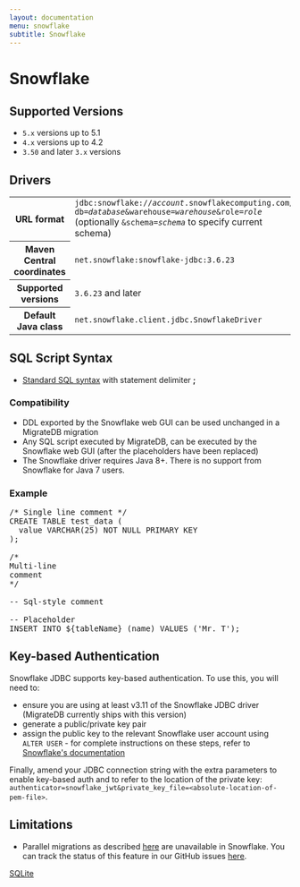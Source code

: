 ```yaml
---
layout: documentation
menu: snowflake
subtitle: Snowflake
---
```


# Snowflake

## Supported Versions

- `5.x` versions up to 5.1
- `4.x` versions up to 4.2
- `3.50` and later `3.x` versions

## Drivers

<table class="table">
<tr>
<th>URL format</th>
<td><code>jdbc:snowflake://<i>account</i>.snowflakecomputing.com/?db=<i>database</i>&warehouse=<i>warehouse</i>&role=<i>role</i></code>
(optionally <code>&schema=<i>schema</i></code> to specify current schema)</td>
</tr>
<tr>
<th>Maven Central coordinates</th>
<td><code>net.snowflake:snowflake-jdbc:3.6.23</code></td>
</tr>
<tr>
<th>Supported versions</th>
<td><code>3.6.23</code> and later</td>
</tr>
<tr>
<th>Default Java class</th>
<td><code>net.snowflake.client.jdbc.SnowflakeDriver</code></td>
</tr>
</table>

## SQL Script Syntax

- [Standard SQL syntax](/documentation/concepts/migrations#syntax) with statement delimiter **;**

### Compatibility

- DDL exported by the Snowflake web GUI can be used unchanged in a MigrateDB migration
- Any SQL script executed by MigrateDB, can be executed by the Snowflake web GUI (after the placeholders have been
  replaced)
- The Snowflake driver requires Java 8+. There is no support from Snowflake for Java 7 users.

### Example

<pre class="prettyprint">/* Single line comment */
CREATE TABLE test_data (
  value VARCHAR(25) NOT NULL PRIMARY KEY
);

/*
Multi-line
comment
*/

-- Sql-style comment

-- Placeholder
INSERT INTO ${tableName} (name) VALUES ('Mr. T');
</pre>

## Key-based Authentication

Snowflake JDBC supports key-based authentication. To use this, you will need to:

- ensure you are using at least v3.11 of the Snowflake JDBC driver (MigrateDB currently ships with this version)
- generate a public/private key pair
- assign the public key to the relevant Snowflake user account using <code>ALTER USER</code> - for complete
  instructions on these steps, refer
  to [Snowflake's documentation](https://docs.snowflake.net/manuals/user-guide/jdbc-configure.html#using-key-pair-authentication)

Finally, amend your JDBC connection string with the extra parameters to enable key-based auth and to refer to the
location of the private key:
<code>authenticator=snowflake_jwt&private_key_file=&lt;absolute-location-of-pem-file&gt;</code>.

## Limitations

- Parallel migrations as described [here](/documentation/learnmore/faq#parallel) are unavailable in Snowflake. You can
  track the status of this feature in our GitHub issues [here](https://github.com/daniel-huss/migratedb/issues/3305).

<p class="next-steps">
    <a class="btn btn-primary" href="/documentation/database/sqlite">SQLite <i class="fa fa-arrow-right"></i></a>
</p>
